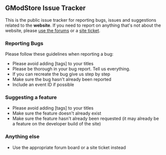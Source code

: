 ## GModStore Issue Tracker

This is the public issue tracker for reporting bugs, issues and suggestions related to the **website**. If you need to report on anything that's not about the website, please [use the forums](https://gmodstore.com/community) or a [site ticket](https://gmodstore.com/help).

### Reporting Bugs

Please follow these guidelines when reporting a bug:

* Please avoid adding [tags] to your titles
* Please be thorough in your bug report. Tell us everything.
* If you can recreate the bug give us step by step
* Make sure the bug hasn't already been reported
* Include an event ID if possible

### Suggesting a feature

* Please avoid adding [tags] to your titles
* Make sure the feature doesn't already exist
* Make sure the feature hasn't already been requested (it may already be a feature on the developer build of the site)

### Anything else

* Use the appropriate forum board or a site ticket instead
